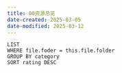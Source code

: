 ```yaml
---
title: 00资源总览
date-created: 2025-03-05
date-modified: 2025-03-12
---
```


```dataview
LIST
WHERE file.foder = this.file.folder
GROUP BY category
SORT rating DESC
```
